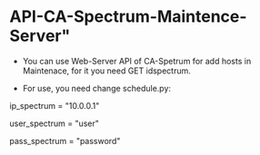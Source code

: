 # API-CA-Spectrum-Maintence-Server" 

* You can use Web-Server API of CA-Spetrum for add hosts in Maintenace, for it you need GET idspectrum.


- For use, you need change schedule.py:


ip_spectrum = "10.0.0.1"

user_spectrum = "user"

pass_spectrum = "password"


